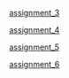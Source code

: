 [assignment_3](https://aarondayrit.github.io/aaron-dayrit.github.io/Intro_To_Web_Development/assignment_3/index.html)


[assignment_4](https://aarondayrit.github.io/aaron-dayrit.github.io/Intro_To_Web_Development/assignment_4/index.html)


[assignment_5](https://aarondayrit.github.io/aaron-dayrit.github.io/Intro_To_Web_Development/assignment_5/index.html)


[assignment_6](https://aarondayrit.github.io/aaron-dayrit.github.io/Intro_To_Web_Development/assignment_6/index.html)

<!-- 
[FINAL PROJECT](https://aarondayrit.github.io/aaron-dayrit.github.io/Intro_To_Web_Development/FINAL-PROJECT/index.html) -->
